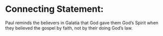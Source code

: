 # Connecting Statement:

Paul reminds the believers in Galatia that God gave them God’s Spirit when they believed the gospel by faith, not by their doing God’s law.